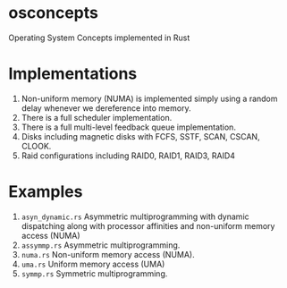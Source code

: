 # osconcepts
Operating System Concepts implemented in Rust

# Implementations
1. Non-uniform memory (NUMA) is implemented simply using a random delay whenever we dereference into memory.
2. There is a full scheduler implementation.
3. There is a full multi-level feedback queue implementation.
4. Disks including magnetic disks with FCFS, SSTF, SCAN, CSCAN, CLOOK.
5. Raid configurations including RAID0, RAID1, RAID3, RAID4

# Examples
1. `asyn_dynamic.rs` Asymmetric multiprogramming with dynamic dispatching along with processor affinities and non-uniform memory access (NUMA)
2. `assymmp.rs` Asymmetric multiprogramming.
3. `numa.rs` Non-uniform memory access (NUMA).
4. `uma.rs` Uniform memory access (UMA)
5. `symmp.rs` Symmetric multiprogramming.